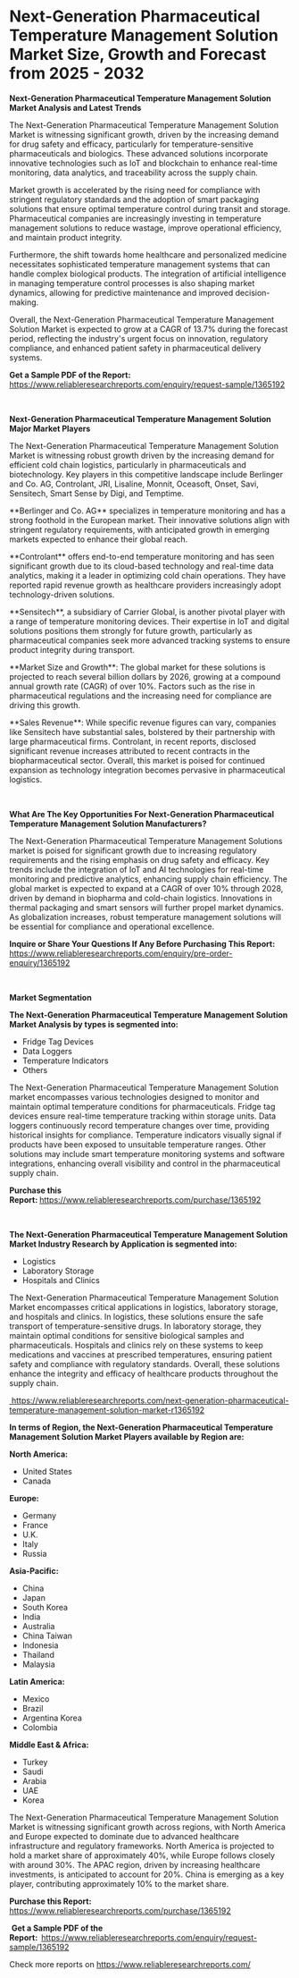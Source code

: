 <p><h1>Next-Generation Pharmaceutical Temperature Management Solution Market Size, Growth and Forecast from 2025 - 2032</h1></p><p><strong>Next-Generation Pharmaceutical Temperature Management Solution Market Analysis and Latest Trends</strong></p>
<p><p>The Next-Generation Pharmaceutical Temperature Management Solution Market is witnessing significant growth, driven by the increasing demand for drug safety and efficacy, particularly for temperature-sensitive pharmaceuticals and biologics. These advanced solutions incorporate innovative technologies such as IoT and blockchain to enhance real-time monitoring, data analytics, and traceability across the supply chain.</p><p>Market growth is accelerated by the rising need for compliance with stringent regulatory standards and the adoption of smart packaging solutions that ensure optimal temperature control during transit and storage. Pharmaceutical companies are increasingly investing in temperature management solutions to reduce wastage, improve operational efficiency, and maintain product integrity.</p><p>Furthermore, the shift towards home healthcare and personalized medicine necessitates sophisticated temperature management systems that can handle complex biological products. The integration of artificial intelligence in managing temperature control processes is also shaping market dynamics, allowing for predictive maintenance and improved decision-making.</p><p>Overall, the Next-Generation Pharmaceutical Temperature Management Solution Market is expected to grow at a CAGR of 13.7% during the forecast period, reflecting the industry's urgent focus on innovation, regulatory compliance, and enhanced patient safety in pharmaceutical delivery systems.</p></p>
<p><strong>Get a Sample PDF of the Report:&nbsp;</strong> <a href="https://www.reliableresearchreports.com/enquiry/request-sample/1365192?utm_campaign=3522&utm_medium=2&utm_source=Github&utm_content=ia&utm_term=22032025&utm_id=next-generation-pharmaceutical-temperature-management-solution">https://www.reliableresearchreports.com/enquiry/request-sample/1365192</a></p>
<p>&nbsp;</p>
<p><strong>Next-Generation Pharmaceutical Temperature Management Solution Major Market Players</strong></p>
<p><p>The Next-Generation Pharmaceutical Temperature Management Solution Market is witnessing robust growth driven by the increasing demand for efficient cold chain logistics, particularly in pharmaceuticals and biotechnology. Key players in this competitive landscape include Berlinger and Co. AG, Controlant, JRI, Lisaline, Monnit, Oceasoft, Onset, Savi, Sensitech, Smart Sense by Digi, and Temptime.</p><p>**Berlinger and Co. AG** specializes in temperature monitoring and has a strong foothold in the European market. Their innovative solutions align with stringent regulatory requirements, with anticipated growth in emerging markets expected to enhance their global reach.</p><p>**Controlant** offers end-to-end temperature monitoring and has seen significant growth due to its cloud-based technology and real-time data analytics, making it a leader in optimizing cold chain operations. They have reported rapid revenue growth as healthcare providers increasingly adopt technology-driven solutions.</p><p>**Sensitech**, a subsidiary of Carrier Global, is another pivotal player with a range of temperature monitoring devices. Their expertise in IoT and digital solutions positions them strongly for future growth, particularly as pharmaceutical companies seek more advanced tracking systems to ensure product integrity during transport.</p><p>**Market Size and Growth**: The global market for these solutions is projected to reach several billion dollars by 2026, growing at a compound annual growth rate (CAGR) of over 10%. Factors such as the rise in pharmaceutical regulations and the increasing need for compliance are driving this growth.</p><p>**Sales Revenue**: While specific revenue figures can vary, companies like Sensitech have substantial sales, bolstered by their partnership with large pharmaceutical firms. Controlant, in recent reports, disclosed significant revenue increases attributed to recent contracts in the biopharmaceutical sector. Overall, this market is poised for continued expansion as technology integration becomes pervasive in pharmaceutical logistics.</p></p>
<p>&nbsp;</p>
<p><strong>What Are The Key Opportunities For Next-Generation Pharmaceutical Temperature Management Solution Manufacturers?</strong></p>
<p><p>The Next-Generation Pharmaceutical Temperature Management Solutions market is poised for significant growth due to increasing regulatory requirements and the rising emphasis on drug safety and efficacy. Key trends include the integration of IoT and AI technologies for real-time monitoring and predictive analytics, enhancing supply chain efficiency. The global market is expected to expand at a CAGR of over 10% through 2028, driven by demand in biopharma and cold-chain logistics. Innovations in thermal packaging and smart sensors will further propel market dynamics. As globalization increases, robust temperature management solutions will be essential for compliance and operational excellence.</p></p>
<p><strong>Inquire or Share Your Questions If Any Before Purchasing This Report:</strong> <a href="https://www.reliableresearchreports.com/enquiry/pre-order-enquiry/1365192?utm_campaign=3522&utm_medium=2&utm_source=Github&utm_content=ia&utm_term=22032025&utm_id=next-generation-pharmaceutical-temperature-management-solution">https://www.reliableresearchreports.com/enquiry/pre-order-enquiry/1365192</a></p>
<p>&nbsp;</p>
<p><strong>Market Segmentation</strong></p>
<p><strong>The Next-Generation Pharmaceutical Temperature Management Solution Market Analysis by types is segmented into:</strong></p>
<p><ul><li>Fridge Tag Devices</li><li>Data Loggers</li><li>Temperature Indicators</li><li>Others</li></ul></p>
<p><p>The Next-Generation Pharmaceutical Temperature Management Solution market encompasses various technologies designed to monitor and maintain optimal temperature conditions for pharmaceuticals. Fridge tag devices ensure real-time temperature tracking within storage units. Data loggers continuously record temperature changes over time, providing historical insights for compliance. Temperature indicators visually signal if products have been exposed to unsuitable temperature ranges. Other solutions may include smart temperature monitoring systems and software integrations, enhancing overall visibility and control in the pharmaceutical supply chain.</p></p>
<p><strong>Purchase this Report:&nbsp;</strong><a href="https://www.reliableresearchreports.com/purchase/1365192?utm_campaign=3522&utm_medium=2&utm_source=Github&utm_content=ia&utm_term=22032025&utm_id=next-generation-pharmaceutical-temperature-management-solution">https://www.reliableresearchreports.com/purchase/1365192</a></p>
<p>&nbsp;</p>
<p><strong>The Next-Generation Pharmaceutical Temperature Management Solution Market Industry Research by Application is segmented into:</strong></p>
<p><ul><li>Logistics</li><li>Laboratory Storage</li><li>Hospitals and Clinics</li></ul></p>
<p><p>The Next-Generation Pharmaceutical Temperature Management Solution Market encompasses critical applications in logistics, laboratory storage, and hospitals and clinics. In logistics, these solutions ensure the safe transport of temperature-sensitive drugs. In laboratory storage, they maintain optimal conditions for sensitive biological samples and pharmaceuticals. Hospitals and clinics rely on these systems to keep medications and vaccines at prescribed temperatures, ensuring patient safety and compliance with regulatory standards. Overall, these solutions enhance the integrity and efficacy of healthcare products throughout the supply chain.</p></p>
<p><a href="https://www.reliableresearchreports.com/next-generation-pharmaceutical-temperature-management-solution-market-r1365192?utm_campaign=3522&utm_medium=2&utm_source=Github&utm_content=ia&utm_term=22032025&utm_id=next-generation-pharmaceutical-temperature-management-solution">&nbsp;https://www.reliableresearchreports.com/next-generation-pharmaceutical-temperature-management-solution-market-r1365192</a></p>
<p><strong>In terms of Region, the Next-Generation Pharmaceutical Temperature Management Solution Market Players available by Region are:</strong></p>
<p>
    <p> <strong> North America: </strong>
        <ul>
            <li>United States</li>
            <li>Canada</li>
        </ul>
        </p> 
    <p> <strong> Europe: </strong>
        <ul>
            <li>Germany</li>
            <li>France</li>
            <li>U.K.</li>
            <li>Italy</li>
            <li>Russia</li>
        </ul>
        </p> 
    <p> <strong> Asia-Pacific: </strong>
        <ul>
            <li>China</li>
            <li>Japan</li>
            <li>South Korea</li>
            <li>India</li>
            <li>Australia</li>
            <li>China Taiwan</li>
            <li>Indonesia</li>
            <li>Thailand</li>
            <li>Malaysia</li>
        </ul>
        </p> 
    <p> <strong> Latin America: </strong>
        <ul>
            <li>Mexico</li>
            <li>Brazil</li>
            <li>Argentina Korea</li>
            <li>Colombia</li>
        </ul>
        </p> 
    <p> <strong> Middle East & Africa: </strong>
        <ul>
            <li>Turkey</li>
            <li>Saudi</li>
            <li>Arabia</li>
            <li>UAE</li>
            <li>Korea</li>
        </ul>
    </p>
    </p>
<p><p>The Next-Generation Pharmaceutical Temperature Management Solution Market is witnessing significant growth across regions, with North America and Europe expected to dominate due to advanced healthcare infrastructure and regulatory frameworks. North America is projected to hold a market share of approximately 40%, while Europe follows closely with around 30%. The APAC region, driven by increasing healthcare investments, is anticipated to account for 20%. China is emerging as a key player, contributing approximately 10% to the market share.</p></p>
<p><strong>Purchase this Report: </strong><a href="https://www.reliableresearchreports.com/purchase/1365192?utm_campaign=3522&utm_medium=2&utm_source=Github&utm_content=ia&utm_term=22032025&utm_id=next-generation-pharmaceutical-temperature-management-solution">https://www.reliableresearchreports.com/purchase/1365192</a></p>
<p>&nbsp;<strong>Get a Sample PDF of the Report:&nbsp;&nbsp;</strong><a href="https://www.reliableresearchreports.com/enquiry/request-sample/1365192?utm_campaign=3522&utm_medium=2&utm_source=Github&utm_content=ia&utm_term=22032025&utm_id=next-generation-pharmaceutical-temperature-management-solution">https://www.reliableresearchreports.com/enquiry/request-sample/1365192</a></p>
<p><strong></strong></p>
<p>Check more reports on <a href="https://www.reliableresearchreports.com/?utm_campaign=3522&utm_medium=2&utm_source=Github&utm_content=ia&utm_term=22032025&utm_id=next-generation-pharmaceutical-temperature-management-solution">https://www.reliableresearchreports.com/</a></p>